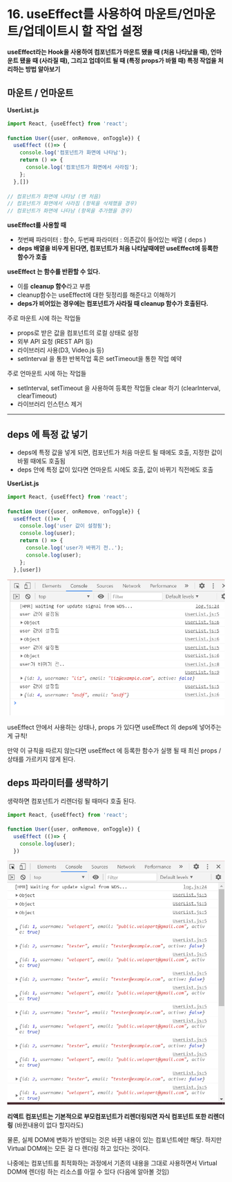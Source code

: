 # 16. useEffect를 사용하여 마운트/언마운트/업데이트시 할 작업 설정

**useEffect라는 Hook을 사용하여 컴포넌트가 마운트 됐을 때 (처음 나타났을 때), 언마운트 됐을 때 (사라질 때), 그리고 업데이트 될 때 (특정 props가 바뀔 때) 특정 작업을 처리하는 방법 알아보기**

## 마운트 / 언마운트

**UserList.js**

```jsx
import React, {useEffect} from 'react';

function User({user, onRemove, onToggle}) {
  useEffect (()=> {
    console.log('컴포넌트가 화면에 나타남');
    return () => {
      console.log('컴포넌트가 화면에서 사라짐');
    };
  },[])

// 컴포넌트가 화면에 나타남 (맨 처음)
// 컴포넌트가 화면에서 사라짐 (항목을 삭제했을 경우)
// 컴포넌트가 화면에 나타남 (항목을 추가했을 경우)
```

**useEffect를 사용할 때**

- 첫번째 파라미터 : 함수, 두번째 파라미터 : 의존값이 들어있는 배열 ( deps )
- **deps 배열을 비우게 된다면, 컴포넌트가 처음 나타날때에만 useEffect에 등록한 함수가 호출**

**useEffect 는 함수를 반환할 수 있다.**

- 이를 **cleanup 함수**라고 부름
- cleanup함수는 useEffect에 대한 뒷정리를 해준다고 이해하기
- **deps가 비어있는 경우에는 컴포넌트가 사라질 때 cleanup 함수가 호출된다.**

주로 마운트 시에 하는 작업들

- props로 받은 값을 컴포넌트의 로컬 상태로 설정
- 외부 API 요청 (REST API 등)
- 라이브러리 사용(D3, Video.js 등)
- setInterval 을 통한 반복작업 혹은 setTimeout을 통한 작업 예약

주로 언마운트 시에 하는 작업들

- setInterval, setTimeout 을 사용하여 등록한 작업들 clear 하기 (clearInterval, clearTimeout)
- 라이브러리 인스턴스 제거

---

## deps 에 특정 값 넣기

- deps에 특정 값을 넣게 되면, 컴포넌트가 처음 마운트 될 때에도 호출, 지정한 값이 바뀔 때에도 호출됨
- deps 안에 특정 값이 있다면 언마운트 시에도 호출, 값이 바뀌기 직전에도 호출

**UserList.js**

```jsx
import React, {useEffect} from 'react';

function User({user, onRemove, onToggle}) {
  useEffect (()=> {
    console.log('user 값이 설정됨');
    console.log(user);
    return () => {
      console.log('user가 바뀌기 전..');
      console.log(user);
    };
  },[user])
```

![images/16_2.png](images/16_2.png)

useEffect 안에서 사용하는 상태나, props 가 있다면 useEffect 의 deps에 넣어주는게 규칙!

만약 이 규칙을 따르지 않는다면 useEffect 에 등록한 함수가 실행 될 때 최신 props / 상태를 가르키지 않게 된다.

## deps 파라미터를 생략하기

생략하면 컴포넌트가 리렌더링 될 때마다 호출 된다.

```jsx
import React, {useEffect} from 'react';

function User({user, onRemove, onToggle}) {
  useEffect (()=> {
    console.log(user);
  })
```

![images/16_1.png](images/16_1.png)

**리액트 컴포넌트는 기본적으로 부모컴포넌트가 리렌더링되면 자식 컴포넌트 또한 리렌더링** (바뀐내용이 없다 할지라도)

물론, 실제 DOM에 변화가 반영되는 것은 바뀐 내용이 있는 컴포넌트에만 해당. 하지만 Virtual DOM에는 모든 걸 다 렌더링 하고 있다는 것이다.

나중에는 컴포넌트를 최적화하는 과정에서 기존의 내용을 그대로 사용하면서 Virtual DOM에 렌더링 하는 리소스를 아낄 수 있다 (다음에 알아볼 것임)